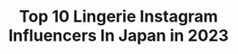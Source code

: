 ---
title: Top 10 Lingerie Instagram Influencers In Japan in 2023
description: >-
  Find top lingerie Instagram influencers in Japan in 2023. Most popular hashtags: #lingerie #sexy #japanesegirl #cosplay.
platform: Instagram
hits: 58
text_top: Discover the top-rated Instagram profiles on inBeat.
text_bottom: Our platform has 58 Instagram influencers like this in Japan for you to work with.
profiles:
  - username: "mokochan319"
    fullname: >-
      桜もこ（Moko Sakura）
    bio: >-
      JAPAN🇯🇵/3.19🎂/恵比寿マスカッツ❤︎/HONEYPOPCORN🍯🍿/pink💓/cute🎀/fashion👗/lingerie👙/KOREA🇰🇷/sweets🍰/flower🌸/Disney🐰/cosme💄/happy✨/kawaii🍒/Photo📷/Trip✈️/handmade💍
    location: "Japan"
    followers: 97590
    engagement: 225
    commentsToLikes: 0.015910
    id: ckaowuwpcak0r0i78d41ek4np
    verified: false
    hashtags: "#pink, #instafashion, #japanesegirl, #japanesemodel"
  - username: "naomi_majima"
    fullname: >-
      真島 なおみ (Naomi Majima)
    bio: >-
      ゼロイチファミリア所属 1998.3.17(22) 170cm💓マイメロが好きです 役者・モデル・歌 ヤンジャン表紙・週刊プレイボーイ・FRIDAY・FLASH etc.
    location: "Japan"
    followers: 328221
    engagement: 327
    commentsToLikes: 0.011642
    id: ck8t1h4oyvr0a0j7824ghph60
    verified: false
    hashtags: "#gravure, #model, #japanesegirl, #selfie"
  - username: "tatsumi_natsuko"
    fullname: >-
      NATSUKO TATSUMI
    bio: >-
      バラエティやグラビア🐞
    location: "Japan"
    followers: 62225
    engagement: 357
    commentsToLikes: 0.028990
    id: ck9woxbi36z0b0j78ylsfr2qw
    verified: false
    hashtags: "#selfie, #lingerie, #sexy, #60000"
  - username: "kanou_yume_0110"
    fullname: >-
      叶夢(かのうゆめ)
    bio: >-
      マイウェイプロモーション所属 お仕事の御依頼は事務所又はDMまでお願い致します。 🌸叶 夢 (かのう ゆめ) 🌸グラビアアイドル 🌸Twitter / Cheerz 🌸撮影会(平日リクエスト受付中) / ビデオ通話(リクエスト受付中) ※スタジオズームのHPからお問い合わせください。DM不可。
    location: "Japan"
    followers: 113363
    engagement: 159
    commentsToLikes: 0.014016
    id: ck5c5wrtr4aen0i11adznwbpj
    verified: false
    hashtags: "#curvy, #instaart, #asianbeauty, #igers"
  - username: "cjd_naho"
    fullname: >-
      ⎈⎈𓆉𓇼🅽🄰🅷🄾𓇼𓆉⎈⎈
    bio: >-
      CYBERJAPAN DANCERS💋👯 ﾟ+｡:°𓇼.:｡+ﾟ✧*。ﾟ+｡:°𓇼.:｡+ﾟ✧*。𓆉 夏🌞南国🌺海🏝自然🌴旅✈️猫🐈❤️ The アクティブgirl𓅦 Love freedom🌏♡ ◾︎愛猫☞☞ @purinsan_cat 【BIKINI de LIVE -BluRay&DVD】↓
    location: "Japan"
    followers: 107284
    engagement: 282
    commentsToLikes: 0.016337
    id: ck8t5qhbhavzy0j78g7wuk2qu
    verified: false
    hashtags: "#naho, #japanesegirl, #beauty, #photography"
  - username: "ayame382"
    fullname: >-
      Ayame Tachibana/Amy
    bio: >-
      立花亜野芽/Japanese 📍LA🇺🇸🇯🇵✈︎traveler @maketheface2019 @toxin_2020
    location: "Japan"
    followers: 146785
    engagement: 236
    commentsToLikes: 0.000000
    id: ckap4y4fq9bvh0i78yzj0czmh
    verified: true
    hashtags: "#lalife, #respect, #lingerie, #toxin"
  - username: "akagikuro"
    fullname: >-
      赤木クロ🇯🇵Kuro Akagi
    bio: >-
      漫画家 Cosplayer🇯🇵 ❤︎Twitter @akagikuro Follow me♡ ❤︎お仕事のご連絡はメールへお願いします akagikuro1218@gmail.com 個人撮影NG 撮影会にきてね🖤次回12/20開催 Cosplay ROM通販⬇︎
    location: "Japan"
    followers: 209882
    engagement: 86
    commentsToLikes: 0.006570
    id: ck8t1mztywas50j78kkos92rs
    verified: false
    hashtags: "#cosplayer, #animejapan, #gothic, #japan"
  - username: "sayo_hayakawa"
    fullname: >-
      早川沙世💋
    bio: >-
      ♡姉ageha専属卒業♡元SDN48初期3期生♡ 2児のママ♡singlemother♡（美容サロン、飲食店）経営、コンサル♡全国展開中♡色んイメージモデルもやってます♡ @osayo_baby @__ciala__baby ♡+* ciala HP*+♡
    location: "Japan"
    followers: 286734
    engagement: 135
    commentsToLikes: 0.020090
    id: ck15ryhcuac6j0i19j6ip91rw
    verified: true
    hashtags: "#love, #family, #lingerie, #pr"
  - username: "mikity_me"
    fullname: >-
      ミキティ。
    bio: >-
      gravure/cosplay/portrait
    location: "Japan"
    followers: 46942
    engagement: 120
    commentsToLikes: 0.014192
    id: ck55pl3o0asao0i1176uyj9eq
    verified: false
    hashtags: "#rezero, #sexy, #cosplayersofinstagram, #streetphotography"
  - username: "morinaga2210"
    fullname: >-
      森永める
    bio: >-
      Japanese🇯🇵Cosplayer💘&tiktoker🌟5plus所属 #グラビア #撮影会モデル AkibaGuild メイド♦️パーソナルジム 【お仕事依頼はメール又DMにて📥】 #整形 #美容 #美容整形 #コスプレイヤー #コスプレ #アニメ #cosplay
    location: "Japan"
    followers: 23550
    engagement: 484
    commentsToLikes: 0.009775
    id: ckaoqq1fejtyt0i78xx6fsyec
    verified: false
    hashtags: ""
---